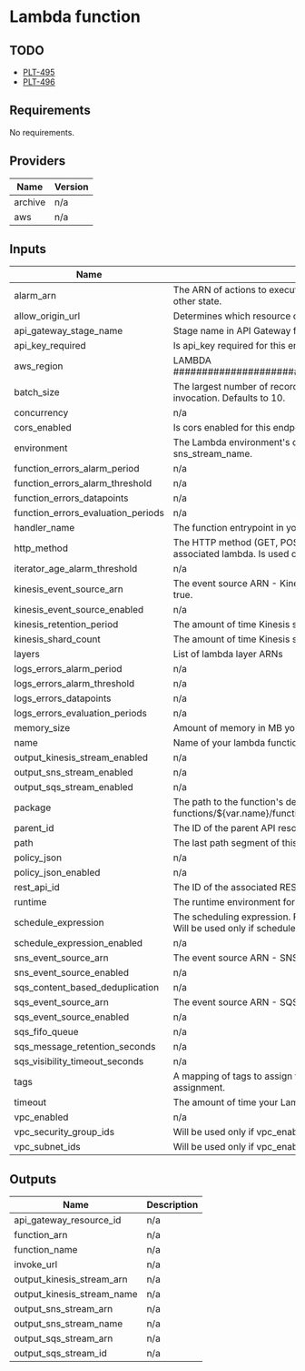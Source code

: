 # Lambda function

## TODO

- [PLT-495](https://craftmachine.atlassian.net/browse/PLT-495)
- [PLT-496](https://craftmachine.atlassian.net/browse/PLT-496)

<!-- BEGINNING OF PRE-COMMIT-TERRAFORM DOCS HOOK -->
## Requirements

No requirements.

## Providers

| Name | Version |
|------|---------|
| archive | n/a |
| aws | n/a |

## Inputs

| Name | Description | Type | Default | Required |
|------|-------------|------|---------|:--------:|
| alarm\_arn | The ARN of actions to execute when this alarm transitions into an OK/Alarm state from any other state. | `any` | n/a | yes |
| allow\_origin\_url | Determines which resource can be accessed by content operating within the current origin | `string` | `""` | no |
| api\_gateway\_stage\_name | Stage name in API Gateway for endpoints. | `string` | `"api"` | no |
| api\_key\_required | Is api\_key required for this endpoint. | `bool` | `true` | no |
| aws\_region | LAMBDA ####################################################################### | `string` | `"us-east-1"` | no |
| batch\_size | The largest number of records that Lambda will retrieve from your event source at the time of invocation. Defaults to 10. | `number` | `10` | no |
| concurrency | n/a | `number` | `1` | no |
| cors\_enabled | Is cors enabled for this endpoint. | `bool` | `false` | no |
| environment | The Lambda environment's configuration settings. Adds kinesis\_stream\_name, sns\_stream\_name. | `map(string)` | `{}` | no |
| function\_errors\_alarm\_period | n/a | `string` | `"60"` | no |
| function\_errors\_alarm\_threshold | n/a | `string` | `"1"` | no |
| function\_errors\_datapoints | n/a | `string` | `"2"` | no |
| function\_errors\_evaluation\_periods | n/a | `string` | `"2"` | no |
| handler\_name | The function entrypoint in your code. Default lambda\_function.lambda\_function. | `string` | `""` | no |
| http\_method | The HTTP method (GET, POST, PUT, DELETE, HEAD, OPTION, ANY) when calling the associated lambda. Is used only if path specified. | `string` | `""` | no |
| iterator\_age\_alarm\_threshold | n/a | `string` | `"1200000"` | no |
| kinesis\_event\_source\_arn | The event source ARN - Kinesis stream. Will be used only if kinesis\_event\_source\_enabled = true. | `string` | `""` | no |
| kinesis\_event\_source\_enabled | n/a | `bool` | `false` | no |
| kinesis\_retention\_period | The amount of time Kinesis stream stores unprocessed events. Defaults to 24 hours. | `number` | `24` | no |
| kinesis\_shard\_count | The amount of time Kinesis stream shards. Defaults to 1. | `number` | `1` | no |
| layers | List of lambda layer ARNs | `list(string)` | `[]` | no |
| logs\_errors\_alarm\_period | n/a | `string` | `"60"` | no |
| logs\_errors\_alarm\_threshold | n/a | `string` | `"1"` | no |
| logs\_errors\_datapoints | n/a | `string` | `"2"` | no |
| logs\_errors\_evaluation\_periods | n/a | `string` | `"2"` | no |
| memory\_size | Amount of memory in MB your Lambda Function can use at runtime. Defaults to 128. | `number` | `128` | no |
| name | Name of your lambda function. | `any` | n/a | yes |
| output\_kinesis\_stream\_enabled | n/a | `bool` | `false` | no |
| output\_sns\_stream\_enabled | n/a | `bool` | `false` | no |
| output\_sqs\_stream\_enabled | n/a | `bool` | `false` | no |
| package | The path to the function's deployment package within the local filesystem. If not defined, functions/${var.name}/function/ folder will be used. | `string` | `""` | no |
| parent\_id | The ID of the parent API resource. | `string` | `""` | no |
| path | The last path segment of this API resource. | `string` | `""` | no |
| policy\_json | n/a | `string` | `""` | no |
| policy\_json\_enabled | n/a | `bool` | `false` | no |
| rest\_api\_id | The ID of the associated REST API. | `string` | `""` | no |
| runtime | The runtime environment for the Lambda function you are uploading. Default python3.6. | `string` | `"python3.9"` | no |
| schedule\_expression | The scheduling expression. For example, cron(0 20 \* \* ? \*) or rate(5 minutes). Default is none. Will be used only if schedule\_expression\_enabled = true. | `string` | `""` | no |
| schedule\_expression\_enabled | n/a | `bool` | `false` | no |
| sns\_event\_source\_arn | The event source ARN - SNS topic. Will be used only if sns\_event\_source\_enabled = true. | `string` | `""` | no |
| sns\_event\_source\_enabled | n/a | `bool` | `false` | no |
| sqs\_content\_based\_deduplication | n/a | `bool` | `false` | no |
| sqs\_event\_source\_arn | The event source ARN - SQS queue. Will be used only if sqs\_event\_source\_enabled = true. | `string` | `""` | no |
| sqs\_event\_source\_enabled | n/a | `bool` | `false` | no |
| sqs\_fifo\_queue | n/a | `bool` | `false` | no |
| sqs\_message\_retention\_seconds | n/a | `number` | `345600` | no |
| sqs\_visibility\_timeout\_seconds | n/a | `number` | `30` | no |
| tags | A mapping of tags to assign to the object. Will be used for all resources that allow tags assignment. | `map(string)` | `{}` | no |
| timeout | The amount of time your Lambda Function has to run in seconds. Defaults to 30. | `number` | `30` | no |
| vpc\_enabled | n/a | `bool` | `false` | no |
| vpc\_security\_group\_ids | Will be used only if vpc\_enabled = true. | `list(string)` | `[]` | no |
| vpc\_subnet\_ids | Will be used only if vpc\_enabled = true. | `list(string)` | `[]` | no |

## Outputs

| Name | Description |
|------|-------------|
| api\_gateway\_resource\_id | n/a |
| function\_arn | n/a |
| function\_name | n/a |
| invoke\_url | n/a |
| output\_kinesis\_stream\_arn | n/a |
| output\_kinesis\_stream\_name | n/a |
| output\_sns\_stream\_arn | n/a |
| output\_sns\_stream\_name | n/a |
| output\_sqs\_stream\_arn | n/a |
| output\_sqs\_stream\_id | n/a |

<!-- END OF PRE-COMMIT-TERRAFORM DOCS HOOK -->
